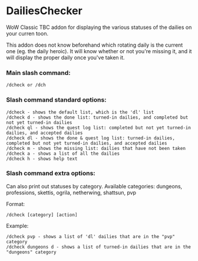 # DailiesChecker

WoW Classic TBC addon for displaying the various statuses of the dailies on your curren toon.

This addon does not know beforehand which rotating daily is the current one (eg. the daily heroic). It will know whether or not you're missing it, and it will display the proper daily once you've taken it.

### Main slash command:
```
/dcheck or /dch
```

### Slash command standard options:
```
/dcheck - shows the default list, which is the 'dl' list
/dcheck d - shows the done list: turned-in dailies, and completed but not yet turned-in dailies
/dcheck ql - shows the quest log list: completed but not yet turned-in dailies, and accepted dailies
/dcheck dl - shows the done & quest log list: turned-in dailies, completed but not yet turned-in dailies, and accepted dailies
/dcheck m - shows the missing list: dailies that have not been taken
/dcheck a - shows a list of all the dailies
/dcheck h - shows help text
```

### Slash command extra options:
Can also print out statuses by category.
Available categories: dungeons, professions, skettis, ogrila, netherwing, shattsun, pvp

Format:
```
/dcheck [category] [action] 
```

Example:
```
/dcheck pvp - shows a list of 'dl' dailies that are in the "pvp" category
/dcheck dungeons d - shows a list of turned-in dailies that are in the "dungeons" category
```

